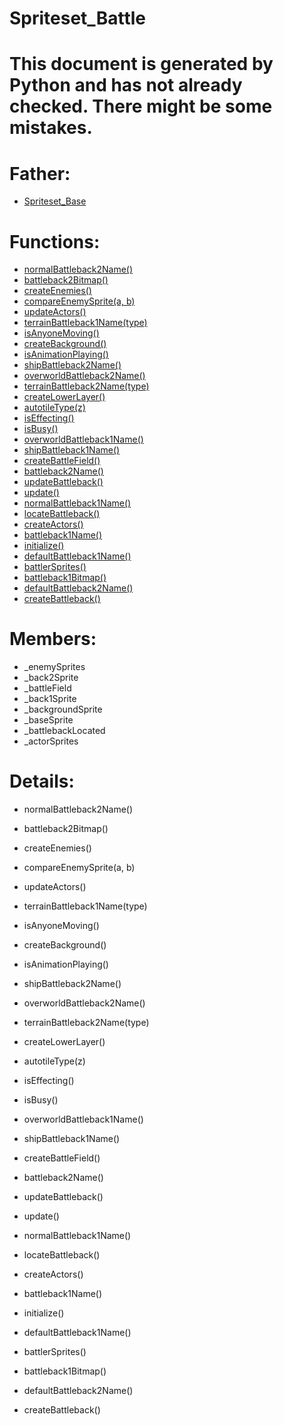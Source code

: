 Spriteset_Battle
===

# This document is generated by Python and has not already checked. There might be some mistakes.

# Father:
* [Spriteset_Base](Spriteset_Base.md)


# Functions:
* [normalBattleback2Name()](#normalBattleback2Name)
* [battleback2Bitmap()](#battleback2Bitmap)
* [createEnemies()](#createEnemies)
* [compareEnemySprite(a, b)](#compareEnemySprite)
* [updateActors()](#updateActors)
* [terrainBattleback1Name(type)](#terrainBattleback1Name)
* [isAnyoneMoving()](#isAnyoneMoving)
* [createBackground()](#createBackground)
* [isAnimationPlaying()](#isAnimationPlaying)
* [shipBattleback2Name()](#shipBattleback2Name)
* [overworldBattleback2Name()](#overworldBattleback2Name)
* [terrainBattleback2Name(type)](#terrainBattleback2Name)
* [createLowerLayer()](#createLowerLayer)
* [autotileType(z)](#autotileType)
* [isEffecting()](#isEffecting)
* [isBusy()](#isBusy)
* [overworldBattleback1Name()](#overworldBattleback1Name)
* [shipBattleback1Name()](#shipBattleback1Name)
* [createBattleField()](#createBattleField)
* [battleback2Name()](#battleback2Name)
* [updateBattleback()](#updateBattleback)
* [update()](#update)
* [normalBattleback1Name()](#normalBattleback1Name)
* [locateBattleback()](#locateBattleback)
* [createActors()](#createActors)
* [battleback1Name()](#battleback1Name)
* [initialize()](#initialize)
* [defaultBattleback1Name()](#defaultBattleback1Name)
* [battlerSprites()](#battlerSprites)
* [battleback1Bitmap()](#battleback1Bitmap)
* [defaultBattleback2Name()](#defaultBattleback2Name)
* [createBattleback()](#createBattleback)

# Members:
* _enemySprites
* _back2Sprite
* _battleField
* _back1Sprite
* _backgroundSprite
* _baseSprite
* _battlebackLocated
* _actorSprites

# Details:
<p id=normalBattleback2Name></p>

* normalBattleback2Name()
	

<p id=battleback2Bitmap></p>

* battleback2Bitmap()
	

<p id=createEnemies></p>

* createEnemies()
	

<p id=compareEnemySprite></p>

* compareEnemySprite(a, b)
	

<p id=updateActors></p>

* updateActors()
	

<p id=terrainBattleback1Name></p>

* terrainBattleback1Name(type)
	

<p id=isAnyoneMoving></p>

* isAnyoneMoving()
	

<p id=createBackground></p>

* createBackground()
	

<p id=isAnimationPlaying></p>

* isAnimationPlaying()
	

<p id=shipBattleback2Name></p>

* shipBattleback2Name()
	

<p id=overworldBattleback2Name></p>

* overworldBattleback2Name()
	

<p id=terrainBattleback2Name></p>

* terrainBattleback2Name(type)
	

<p id=createLowerLayer></p>

* createLowerLayer()
	

<p id=autotileType></p>

* autotileType(z)
	

<p id=isEffecting></p>

* isEffecting()
	

<p id=isBusy></p>

* isBusy()
	

<p id=overworldBattleback1Name></p>

* overworldBattleback1Name()
	

<p id=shipBattleback1Name></p>

* shipBattleback1Name()
	

<p id=createBattleField></p>

* createBattleField()
	

<p id=battleback2Name></p>

* battleback2Name()
	

<p id=updateBattleback></p>

* updateBattleback()
	

<p id=update></p>

* update()
	

<p id=normalBattleback1Name></p>

* normalBattleback1Name()
	

<p id=locateBattleback></p>

* locateBattleback()
	

<p id=createActors></p>

* createActors()
	

<p id=battleback1Name></p>

* battleback1Name()
	

<p id=initialize></p>

* initialize()
	

<p id=defaultBattleback1Name></p>

* defaultBattleback1Name()
	

<p id=battlerSprites></p>

* battlerSprites()
	

<p id=battleback1Bitmap></p>

* battleback1Bitmap()
	

<p id=defaultBattleback2Name></p>

* defaultBattleback2Name()
	

<p id=createBattleback></p>

* createBattleback()
	

